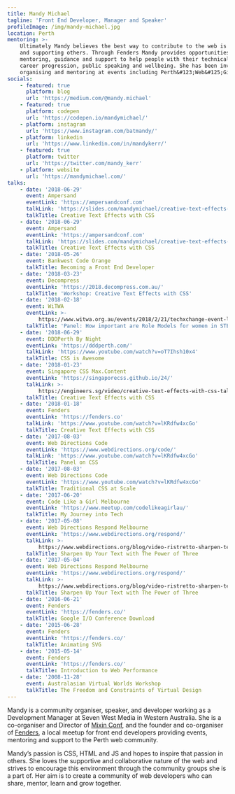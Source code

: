 ```yaml
---
title: Mandy Michael
tagline: 'Front End Developer, Manager and Speaker'
profileImage: /img/mandy-michael.jpg
location: Perth
mentoring: >-
    Ultimately Mandy believes the best way to contribute to the web is by helping
    and supporting others. Through Fenders Mandy provides opportunities,
    mentoring, guidance and support to help people with their technical skills,
    career progression, public speaking and wellbeing. She has been involved in
    organising and mentoring at events including Perth&#123;Web&#125;Girls.
socials:
    - featured: true
      platform: blog
      url: 'https://medium.com/@mandy.michael'
    - featured: true
      platform: codepen
      url: 'https://codepen.io/mandymichael/'
    - platform: instagram
      url: 'https://www.instagram.com/batmandy/'
    - platform: linkedin
      url: 'https://www.linkedin.com/in/mandykerr/'
    - featured: true
      platform: twitter
      url: 'https://twitter.com/mandy_kerr'
    - platform: website
      url: 'https://mandymichael.com/'
talks:
    - date: '2018-06-29'
      event: Ampersand
      eventLink: 'https://ampersandconf.com'
      talkLink: 'https://slides.com/mandymichael/creative-text-effects-with-css-7'
      talkTitle: Creative Text Effects with CSS
    - date: '2018-06-29'
      event: Ampersand
      eventLink: 'https://ampersandconf.com'
      talkLink: 'https://slides.com/mandymichael/creative-text-effects-with-css-7'
      talkTitle: Creative Text Effects with CSS
    - date: '2018-05-26'
      event: Bankwest Code Orange
      talkTitle: Becoming a Front End Developer
    - date: '2018-03-23'
      event: Decompress
      eventLink: 'https://2018.decompress.com.au/'
      talkTitle: 'Workshop: Creative Text Effects with CSS'
    - date: '2018-02-18'
      event: WiTWA
      eventLink: >-
          https://www.witwa.org.au/events/2018/2/21/techxchange-event-leadership-in-tech-the-importance-of-role-models
      talkTitle: 'Panel: How important are Role Models for women in STEM?'
    - date: '2018-06-29'
      event: DDDPerth By Night
      eventLink: 'https://dddperth.com/'
      talkLink: 'https://www.youtube.com/watch?v=oT7Ihsh10x4'
      talkTitle: CSS is Awesome
    - date: '2018-01-23'
      event: Singapore CSS Max.Content
      eventLink: 'https://singaporecss.github.io/24/'
      talkLink: >-
          https://engineers.sg/video/creative-text-effects-with-css-talk-css-24-max-content-edition-singaporecss--2244
      talkTitle: Creative Text Effects with CSS
    - date: '2018-01-18'
      event: Fenders
      eventLink: 'https://fenders.co'
      talkLink: 'https://www.youtube.com/watch?v=lKRdfw4xcGo'
      talkTitle: Creative Text Effects with CSS
    - date: '2017-08-03'
      event: Web Directions Code
      eventLink: 'https://www.webdirections.org/code/'
      talkLink: 'https://www.youtube.com/watch?v=lKRdfw4xcGo'
      talkTitle: Panel on CSS
    - date: '2017-08-03'
      event: Web Directions Code
      eventLink: 'https://www.youtube.com/watch?v=lKRdfw4xcGo'
      talkTitle: Traditional CSS at Scale
    - date: '2017-06-20'
      event: Code Like a Girl Melbourne
      eventLink: 'https://www.meetup.com/codelikeagirlau/'
      talkTitle: My Journey into Tech
    - date: '2017-05-08'
      event: Web Directions Respond Melbourne
      eventLink: 'https://www.webdirections.org/respond/'
      talkLink: >-
          https://www.webdirections.org/blog/video-ristretto-sharpen-text-mandy-michael/
      talkTitle: Sharpen Up Your Text with The Power of Three
    - date: '2017-05-04'
      event: Web Directions Respond Melbourne
      eventLink: 'https://www.webdirections.org/respond/'
      talkLink: >-
          https://www.webdirections.org/blog/video-ristretto-sharpen-text-mandy-michael/
      talkTitle: Sharpen Up Your Text with The Power of Three
    - date: '2016-06-21'
      event: Fenders
      eventLink: 'https://fenders.co/'
      talkTitle: Google I/O Conference Download
    - date: '2015-06-28'
      event: Fenders
      eventLink: 'https://fenders.co/'
      talkTitle: Animating SVG
    - date: '2015-05-14'
      event: Fenders
      eventLink: 'https://fenders.co/'
      talkTitle: Introduction to Web Performance
    - date: '2008-11-28'
      event: Australasian Virtual Worlds Workshop
      talkTitle: The Freedom and Constraints of Virtual Design
---
```


Mandy is a community organiser, speaker, and developer working as a Development Manager at Seven West Media in Western Australia. She is a co-organiser and Director of [Mixin Conf](https://mixinconf.com/), and the founder and co-organiser of [Fenders](https://fenders.co/), a local meetup for front end developers providing events, mentoring and support to the Perth web community.

Mandy’s passion is CSS, HTML and JS and hopes to inspire that passion in others. She loves the supportive and collaborative nature of the web and strives to encourage this environment through the community groups she is a part of. Her aim is to create a community of web developers who can share, mentor, learn and grow together.
